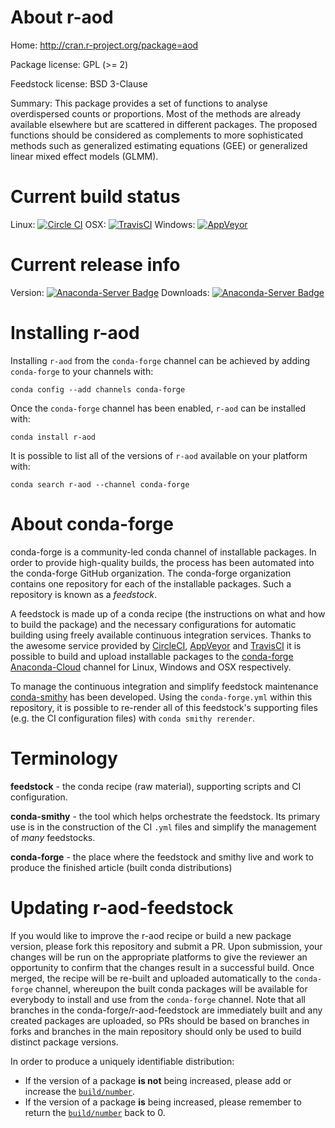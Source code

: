 About r-aod
===========

Home: http://cran.r-project.org/package=aod

Package license: GPL (>= 2)

Feedstock license: BSD 3-Clause

Summary: This package provides a set of functions to analyse overdispersed counts or proportions. Most of the methods are already available elsewhere but are scattered in different packages. The proposed functions should be considered as complements to more sophisticated methods such as generalized estimating equations (GEE) or generalized linear mixed effect models (GLMM).



Current build status
====================

Linux: [![Circle CI](https://circleci.com/gh/conda-forge/r-aod-feedstock.svg?style=shield)](https://circleci.com/gh/conda-forge/r-aod-feedstock)
OSX: [![TravisCI](https://travis-ci.org/conda-forge/r-aod-feedstock.svg?branch=master)](https://travis-ci.org/conda-forge/r-aod-feedstock)
Windows: [![AppVeyor](https://ci.appveyor.com/api/projects/status/github/conda-forge/r-aod-feedstock?svg=True)](https://ci.appveyor.com/project/conda-forge/r-aod-feedstock/branch/master)

Current release info
====================
Version: [![Anaconda-Server Badge](https://anaconda.org/conda-forge/r-aod/badges/version.svg)](https://anaconda.org/conda-forge/r-aod)
Downloads: [![Anaconda-Server Badge](https://anaconda.org/conda-forge/r-aod/badges/downloads.svg)](https://anaconda.org/conda-forge/r-aod)

Installing r-aod
================

Installing `r-aod` from the `conda-forge` channel can be achieved by adding `conda-forge` to your channels with:

```
conda config --add channels conda-forge
```

Once the `conda-forge` channel has been enabled, `r-aod` can be installed with:

```
conda install r-aod
```

It is possible to list all of the versions of `r-aod` available on your platform with:

```
conda search r-aod --channel conda-forge
```


About conda-forge
=================

conda-forge is a community-led conda channel of installable packages.
In order to provide high-quality builds, the process has been automated into the
conda-forge GitHub organization. The conda-forge organization contains one repository
for each of the installable packages. Such a repository is known as a *feedstock*.

A feedstock is made up of a conda recipe (the instructions on what and how to build
the package) and the necessary configurations for automatic building using freely
available continuous integration services. Thanks to the awesome service provided by
[CircleCI](https://circleci.com/), [AppVeyor](http://www.appveyor.com/)
and [TravisCI](https://travis-ci.org/) it is possible to build and upload installable
packages to the [conda-forge](https://anaconda.org/conda-forge)
[Anaconda-Cloud](http://docs.anaconda.org/) channel for Linux, Windows and OSX respectively.

To manage the continuous integration and simplify feedstock maintenance
[conda-smithy](http://github.com/conda-forge/conda-smithy) has been developed.
Using the ``conda-forge.yml`` within this repository, it is possible to re-render all of
this feedstock's supporting files (e.g. the CI configuration files) with ``conda smithy rerender``.


Terminology
===========

**feedstock** - the conda recipe (raw material), supporting scripts and CI configuration.

**conda-smithy** - the tool which helps orchestrate the feedstock.
                   Its primary use is in the construction of the CI ``.yml`` files
                   and simplify the management of *many* feedstocks.

**conda-forge** - the place where the feedstock and smithy live and work to
                  produce the finished article (built conda distributions)


Updating r-aod-feedstock
========================

If you would like to improve the r-aod recipe or build a new
package version, please fork this repository and submit a PR. Upon submission,
your changes will be run on the appropriate platforms to give the reviewer an
opportunity to confirm that the changes result in a successful build. Once
merged, the recipe will be re-built and uploaded automatically to the
`conda-forge` channel, whereupon the built conda packages will be available for
everybody to install and use from the `conda-forge` channel.
Note that all branches in the conda-forge/r-aod-feedstock are
immediately built and any created packages are uploaded, so PRs should be based
on branches in forks and branches in the main repository should only be used to
build distinct package versions.

In order to produce a uniquely identifiable distribution:
 * If the version of a package **is not** being increased, please add or increase
   the [``build/number``](http://conda.pydata.org/docs/building/meta-yaml.html#build-number-and-string).
 * If the version of a package **is** being increased, please remember to return
   the [``build/number``](http://conda.pydata.org/docs/building/meta-yaml.html#build-number-and-string)
   back to 0.
